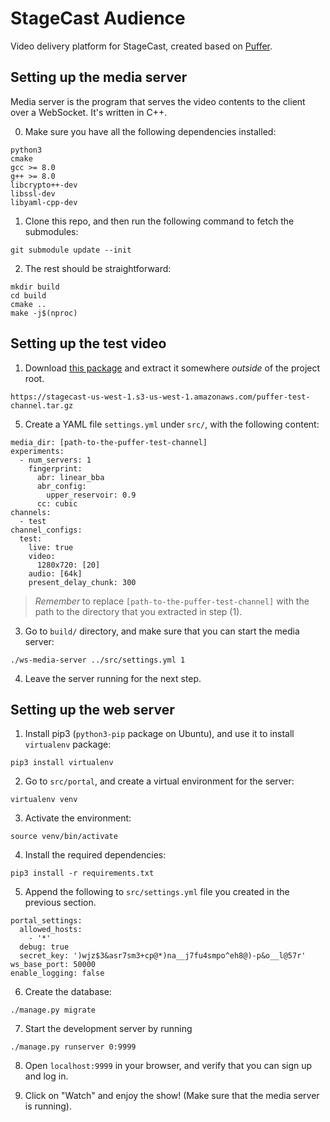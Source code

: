 StageCast Audience
==================

Video delivery platform for StageCast, created based on [Puffer](https://github.com/stanfordsnr/puffer).

## Setting up the media server

Media server is the program that serves the video contents to the client over
a WebSocket. It's written in C++.

0. Make sure you have all the following dependencies installed:

```
python3
cmake
gcc >= 8.0
g++ >= 8.0
libcrypto++-dev
libssl-dev
libyaml-cpp-dev
```

1. Clone this repo, and then run the following command to fetch the submodules:

```
git submodule update --init
```

2. The rest should be straightforward:

```
mkdir build
cd build
cmake ..
make -j$(nproc)
```

## Setting up the test video

1. Download [this package](https://stagecast-us-west-1.s3-us-west-1.amazonaws.com/puffer-test-channel.tar.gz) and extract it somewhere *outside* of the project
root.

```
https://stagecast-us-west-1.s3-us-west-1.amazonaws.com/puffer-test-channel.tar.gz
```

5. Create a YAML file `settings.yml` under `src/`, with the following content:

```
media_dir: [path-to-the-puffer-test-channel]
experiments:
  - num_servers: 1
    fingerprint:
      abr: linear_bba
      abr_config:
        upper_reservoir: 0.9
      cc: cubic
channels:
  - test
channel_configs:
  test:
    live: true
    video:
      1280x720: [20]
    audio: [64k]
    present_delay_chunk: 300
```

>*Remember* to replace `[path-to-the-puffer-test-channel]` with the path to the
>directory that you extracted in step (1).

3. Go to `build/` directory, and make sure that you can start the media server:

```
./ws-media-server ../src/settings.yml 1
```

4. Leave the server running for the next step.

## Setting up the web server

1. Install pip3 (`python3-pip` package on Ubuntu), and use it to install `virtualenv` package:

```
pip3 install virtualenv
```

2. Go to `src/portal`, and create a virtual environment for the server:

```
virtualenv venv
```

3. Activate the environment:

```
source venv/bin/activate
```

4. Install the required dependencies:

```
pip3 install -r requirements.txt
```

5. Append the following to `src/settings.yml` file you created in the previous section.

```
portal_settings:
  allowed_hosts:
    - '*'
  debug: true
  secret_key: ')wjz$3&asr7sm3+cp@*)na__j7fu4smpo^eh8@)-p&o__l@57r'
ws_base_port: 50000
enable_logging: false
```

6. Create the database:

```
./manage.py migrate
```

7. Start the development server by running

```
./manage.py runserver 0:9999
```

8. Open `localhost:9999` in your browser, and verify that you can sign up
and log in.

9. Click on "Watch" and enjoy the show! (Make sure that the media server is running).
